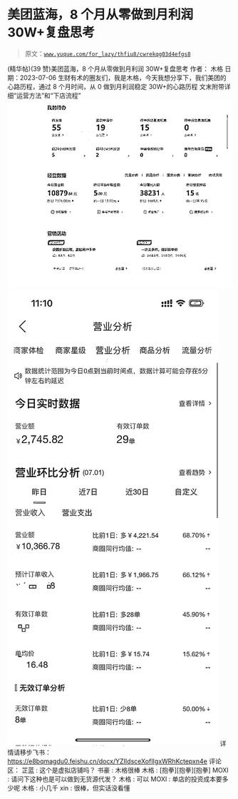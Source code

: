# 美团蓝海，8 个月从零做到月利润 30W+复盘思考

> 原文：[`www.yuque.com/for_lazy/thfiu8/cwrekqg03d4efgs8`](https://www.yuque.com/for_lazy/thfiu8/cwrekqg03d4efgs8)

<ne-h2 id="405f3056" data-lake-id="405f3056"><ne-heading-ext><ne-heading-anchor></ne-heading-anchor><ne-heading-fold></ne-heading-fold></ne-heading-ext><ne-heading-content><ne-text id="u397ce848">(精华帖)(39 赞)美团蓝海，8 个月从零做到月利润 30W+复盘思考</ne-text></ne-heading-content></ne-h2> <ne-p id="u44ac5872" data-lake-id="u44ac5872"><ne-text id="uf2225b66">作者： 木格</ne-text></ne-p> <ne-p id="u5b957429" data-lake-id="u5b957429"><ne-text id="u1687d889">日期：2023-07-06</ne-text></ne-p> <ne-p id="u6d76fda6" data-lake-id="u6d76fda6"><ne-text id="ue486eb08" ne-bold="true">生财有术的圈友们，我是木格，今天我想分享下，我们美团的心路历程，通过 8 个月时间，从 0 做到月利润稳定 30W+的心路历程</ne-text></ne-p> <ne-p id="u442cdfbc" data-lake-id="u442cdfbc"><ne-text id="u24af978e" ne-bold="true">文末附带详细“运营方法”和“下店流程”</ne-text></ne-p> <ne-p id="ub482922a" data-lake-id="ub482922a"><ne-card data-card-name="image" data-card-type="inline" id="DdqSp" data-event-boundary="card">![](img/15e9636a98afcdbde12f6ee3d77cd7e9.png)<ne-card data-card-name="image" data-card-type="inline" id="qFwkl" data-event-boundary="card">![](img/a030f8d60bfc2484d7984d109df9adfb.png)  <ne-p id="u5f93ae93" data-lake-id="u5f93ae93"><ne-text id="u23ef96fc" ne-bold="true">详情请移步飞书</ne-text><ne-text id="ub3b5eb41">：</ne-text>[<ne-text id="uac668057">https://e8bqmagdu0.feishu.cn/docx/YZIIdsceXofIIgxWRhKctepxn4e</ne-text>](https://e8bqmagdu0.feishu.cn/docx/YZIIdsceXofIIgxWRhKctepxn4e)</ne-p> <ne-hole id="u82efef1f" data-lake-id="u82efef1f"><ne-card data-card-name="hr" data-card-type="block" id="R6qNt" data-event-boundary="card"><ne-p id="u01cabc90" data-lake-id="u01cabc90"><ne-text id="u08811ca0">评论区：</ne-text></ne-p> <ne-p id="u893eede0" data-lake-id="u893eede0"><ne-text id="uf519fbdd">芷蓝 : 这个是虚拟店铺吗？</ne-text> <ne-text id="u74a427fc">书豪 : 木格很棒</ne-text> <ne-text id="ucfa0f81b">木格 : [抱拳][抱拳][抱拳]</ne-text> <ne-text id="u08cd5505">MOXI : 请问下这种也是可以做到无货源代发？</ne-text> <ne-text id="u0051140d">木格 : 可以</ne-text> <ne-text id="u02b4d597">MOXI : 单店的投资成本要多少呢</ne-text> <ne-text id="u093498bf">木格 : 小几千</ne-text> <ne-text id="u30970972">xin : 很棒，但实话没看懂</ne-text></ne-p></ne-card></ne-hole></ne-card></ne-card></ne-p>